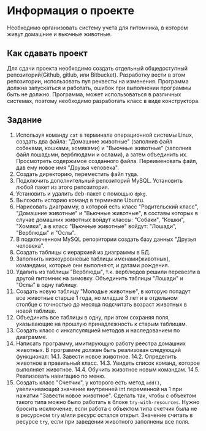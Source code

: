# Информация о проекте

Необходимо организовать систему учета для питомника, в котором живут домашние и вьючные животные.

## Как сдавать проект

Для сдачи проекта необходимо создать отдельный общедоступный репозиторий(Github, gitlub, или Bitbucket). Разработку вести в этом репозитории, использовать пул реквесты на изменения. Программа должна запускаться и работать, ошибок при выполнении программы быть не должно. Программа, может использоваться в различных системах, поэтому необходимо разработать класс в виде конструктора.

## Задание

1. Используя команду `cat` в терминале операционной системы Linux, создать два файла: "Домашние животные" (заполнив файл собаками, кошками, хомяками) и "Вьючные животные" (заполнив файл лошадьми, верблюдами и ослами), а затем объединить их. Просмотреть содержимое созданного файла. Переименовать файл, дав ему новое имя "Друзья человека".
2. Создать директорию, переместить файл туда.
3. Подключить дополнительный репозиторий MySQL. Установить любой пакет из этого репозитория.
4. Установить и удалить deb-пакет с помощью `dpkg`.
5. Выложить историю команд в терминале Ubuntu.
6. Нарисовать диаграмму, в которой есть класс "Родительский класс", "Домашние животные" и "Вьючные животные", в составы которых в случае домашних животных войдут классы: "Собаки", "Кошки", "Хомяки", а в класс "Вьючные животные" войдут: "Лошади", "Верблюды" и "Ослы".
7. В подключенном MySQL репозитории создать базу данных "Друзья человека".
8. Создать таблицы с иерархией из диаграммы в БД.
9. Заполнить низкоуровневые таблицы именами(животных), командами, которые они выполняют, и датами рождения.
10. Удалить из таблицы "Верблюды", т.к. верблюдов решили перевезти в другой питомник на зимовку. Объединить таблицы "Лошади" и "Ослы" в одну таблицу.
11. Создать новую таблицу "Молодые животные", в которую попадут все животные старше 1 года, но младше 3 лет и в отдельном столбце с точностью до месяца подсчитать возраст животных в новой таблице.
12. Объединить все таблицы в одну, при этом сохраняя поля, указывающие на прошлую принадлежность к старым таблицам.
13. Создать класс с инкапсуляцией методов и наследованием по диаграмме.
14. Написать программу, имитирующую работу реестра домашних животных. В программе должен быть реализован следующий функционал:
    14.1. Завести новое животное.
    14.2. Определить животное в правильный класс.
    14.3. Увидеть список команд, которое выполняет животное.
    14.4. Обучить животное новым командам.
    14.5. Реализовать навигацию по меню.
15. Создать класс "Счетчик", у которого есть метод `add()`, увеличивающий значение внутренней int переменной на 1 при нажатии "Завести новое животное". Сделать так, чтобы с объектом такого типа можно было работать в блоке `try-with-resources`. Нужно бросить исключение, если работа с объектом типа счетчик была не в ресурсном `try` и/или ресурс остался открыт. Значение считать в ресурсе `try`, если при заведении животного заполнены все поля.
